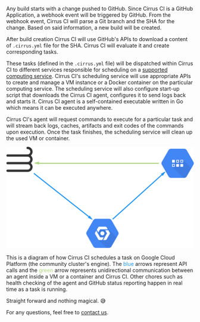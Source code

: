 Any build starts with a change pushed to GitHub. Since Cirrus CI is a GitHub Application, a webhook event 
will be triggered by GitHub. From the webhook event, Cirrus CI will parse a Git branch and the SHA 
for the change. Based on said information, a new build will be created.

After build creation Cirrus CI will use GitHub's APIs to download a content of `.cirrus.yml` file for the SHA. Cirrus CI
will evaluate it and create corresponding tasks.

These tasks (defined in the `.cirrus.yml` file) will be dispatched within Cirrus CI to different services responsible
for scheduling on a [supported computing service](supported-computing-services.md).
Cirrus CI's scheduling service will use appropriate APIs to create and manage a VM instance or a Docker container on the particular computing service. 
The scheduling service will also configure start-up script that downloads the Cirrus CI agent, configures it to send logs back and starts it. Cirrus CI agent is a self-contained executable written in Go which means it can be executed anywhere.

Cirrus CI's agent will request commands to execute for a particular task and will stream back logs, caches,
artifacts and exit codes of the commands upon execution.
Once the task finishes, the scheduling service will clean up the used VM or container.

![communication schema](/assets/images/cirrus-ci-communication.svg)

This is a diagram of how Cirrus CI schedules a task on Google Cloud Platform (the community cluster's engine).
The <span style="color:#2196F3">blue</span> arrows represent API calls and the <span style="color:#AED581">green</span> arrow
represents unidirectional communication between an agent inside a VM or a container and Cirrus CI.
Other chores such as health checking of the agent and GitHub status reporting happen in real time as a task is running.

Straight forward and nothing magical. :sweat_smile:

For any questions, feel free to [contact us](../support.md).
